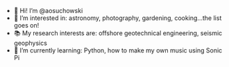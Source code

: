 - 👋 Hi! I’m @aosuchowski
- 👀 I’m interested in: astronomy, photography, gardening, cooking...the list goes on!
- 📚 My research interests are: offshore geotechnical engineering, seismic geophysics
- 🌱 I’m currently learning: Python, how to make my own music using Sonic Pi

<!---
aosuchowski/aosuchowski is a ✨ special ✨ repository because its `README.md` (this file) appears on your GitHub profile.
You can click the Preview link to take a look at your changes.
--->
